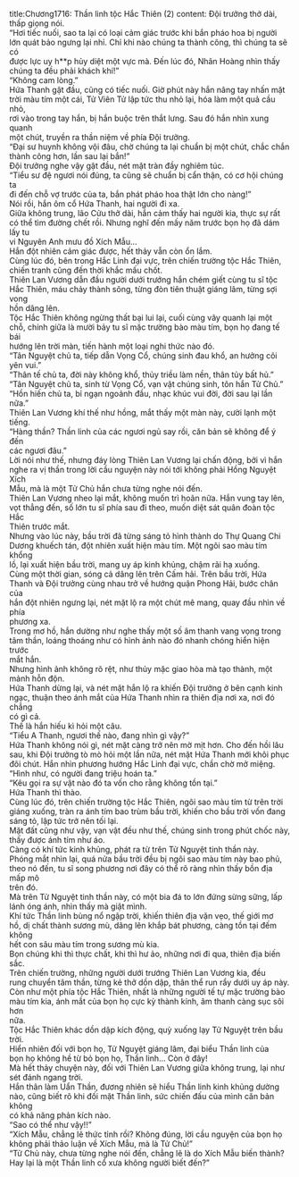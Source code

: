 title:Chương1716: Thần linh tộc Hắc Thiên (2)
content:
Đội trưởng thở dài, thấp giọng nói.<br>“Hơi tiếc nuối, sao ta lại có loại cảm giác trước khi bắn pháo hoa bị người<br>lớn quát bảo ngưng lại nhỉ. Chỉ khi nào chúng ta thành công, thì chúng ta sẽ có<br>được lực uy h**p hủy diệt một vực mà. Đến lúc đó, Nhân Hoàng nhìn thấy<br>chúng ta đều phải khách khí!”<br>“Không cam lòng.”<br>Hứa Thanh gật đầu, cũng có tiếc nuối. Giờ phút này hắn nâng tay nhấn mặt<br>trời màu tím một cái, Tử Viên Tử lập tức thu nhỏ lại, hóa làm một quả cầu nhỏ,<br>rơi vào trong tay hắn, bị hắn buộc trên thắt lưng. Sau đó hắn nhìn xung quanh<br>một chút, truyền ra thần niệm về phía Đội trưởng.<br>“Đại sư huynh không vội đâu, chờ chúng ta lại chuẩn bị một chút, chắc chắn<br>thành công hơn, lần sau lại bắn!”<br>Đội trưởng nghe vậy gật đầu, nét mặt tràn đầy nghiêm túc.<br>“Tiểu sư đệ ngươi nói đúng, ta cũng sẽ chuẩn bị cẩn thận, có cơ hội chúng ta<br>đi đến chỗ vợ trước của ta, bắn phát pháo hoa thật lớn cho nàng!”<br>Nói rồi, hắn ôm cổ Hứa Thanh, hai người đi xa.<br>Giữa không trung, lão Cửu thở dài, hắn cảm thấy hai người kia, thực sự rất<br>có thể tìm đường chết rồi. Nhưng nghĩ đến mấy năm trước bọn họ đã dám lấy tu<br>vi Nguyên Anh mưu đồ Xích Mẫu…<br>Hắn đột nhiên cảm giác được, hết thảy vẫn còn ổn lắm.<br>Cùng lúc đó, bên trong Hắc Linh đại vực, trên chiến trường tộc Hắc Thiên,<br>chiến tranh cũng đến thời khắc mấu chốt.<br>Thiên Lan Vương dẫn đầu người dưới trướng hắn chém giết cùng tu sĩ tộc<br>Hắc Thiên, máu chảy thành sông, từng đòn tiên thuật giáng lâm, từng sợi vong<br>hồn dâng lên.<br>Tộc Hắc Thiên không ngừng thất bại lui lại, cuối cùng vây quanh lại một<br>chỗ, chính giữa là mười bảy tu sĩ mặc trường bào màu tím, bọn họ đang tế bái<br>hướng lên trời màn, tiến hành một loại nghi thức nào đó.<br>“Tân Nguyệt chủ ta, tiếp dẫn Vọng Cổ, chúng sinh đau khổ, an hưởng cõi<br>yên vui.”<br>“Thân tế chủ ta, đời này không khổ, thủy triều làm nền, thân tủy bất hủ.”<br>“Tân Nguyệt chủ ta, sinh từ Vọng Cổ, vạn vật chúng sinh, tôn hắn Tử Chủ.”<br>“Hồn hiến chủ ta, bỉ ngạn ngoảnh đầu, nhạc khúc vui đời, đời sau lại lần<br>nữa.”<br>Thiên Lan Vương khí thế như hồng, mắt thấy một màn này, cười lạnh một<br>tiếng.<br>“Hàng thần? Thần linh của các ngươi ngủ say rồi, căn bản sẽ không để ý đến<br>các ngươi đâu.”<br>Lời nói như thế, nhưng đáy lòng Thiên Lan Vương lại chấn động, bởi vì hắn<br>nghe ra vị thần trong lời cầu nguyện này nói tới không phải Hồng Nguyệt Xích<br>Mẫu, mà là một Tử Chủ hắn chưa từng nghe nói đến.<br>Thiên Lan Vương nheo lại mắt, không muốn trì hoãn nữa. Hắn vung tay lên,<br>vọt thẳng đến, số lớn tu sĩ phía sau đi theo, muốn diệt sát quân đoàn tộc Hắc<br>Thiên trước mắt.<br>Nhưng vào lúc này, bầu trời đã từng sáng tỏ hình thành do Thự Quang Chi<br>Dương khuếch tán, đột nhiên xuất hiện màu tím. Một ngôi sao màu tím khổng<br>lồ, lại xuất hiện bầu trời, mang uy áp kinh khủng, chậm rãi hạ xuống.<br>Cùng một thời gian, sóng cả dâng lên trên Cấm hải. Trên bầu trời, Hứa<br>Thanh và Đội trưởng cùng nhau trở về hướng quận Phong Hải, bước chân của<br>hắn đột nhiên ngưng lại, nét mặt lộ ra một chút mê mang, quay đầu nhìn về phía<br>phương xa.<br>Trong mơ hồ, hắn dường như nghe thấy một số âm thanh vang vọng trong<br>tâm thần, loáng thoáng như có hình ảnh nào đó nhanh chóng hiển hiện trước<br>mắt hắn.<br>Nhưng hình ảnh không rõ rệt, như thủy mặc giao hòa mà tạo thành, một<br>mảnh hỗn độn.<br>Hứa Thanh dừng lại, và nét mặt hắn lộ ra khiến Đội trưởng ở bên cạnh kinh<br>ngạc, thuận theo ánh mắt của Hứa Thanh nhìn ra thiên địa nơi xa, nơi đó chẳng<br>có gì cả.<br>Thế là hắn hiếu kì hỏi một câu.<br>“Tiểu A Thanh, ngươi thế nào, đang nhìn gì vậy?”<br>Hứa Thanh không nói gì, nét mặt càng trở nên mờ mịt hơn. Cho đến hồi lâu<br>sau, khi Đội trưởng tò mò hỏi một lần nữa, nét mặt Hứa Thanh mới khôi phục<br>đôi chút. Hắn nhìn phương hướng Hắc Linh đại vực, chần chờ mở miệng.<br>“Hình như, có người đang triệu hoán ta.”<br>“Kêu gọi ra sự vật nào đó ta vốn cho rằng không tồn tại.”<br>Hứa Thanh thì thào.<br>Cùng lúc đó, trên chiến trường tộc Hắc Thiên, ngôi sao màu tím từ trên trời<br>giáng xuống, tràn ra ánh tím bao trùm bầu trời, khiến cho bầu trời vốn đang<br>sáng tỏ, lập tức trở nên tối lại.<br>Mặt đất cũng như vậy, vạn vật đều như thế, chúng sinh trong phút chốc này,<br>thấy được ánh tím như áo.<br>Càng có khí tức kinh khủng, phát ra từ trên Tử Nguyệt tinh thần này.<br>Phóng mắt nhìn lại, quá nửa bầu trời đều bị ngôi sao màu tím này bao phủ,<br>theo nó đến, tu sĩ song phương nơi đây có thể rõ ràng nhìn thấy bồn địa mấp mô<br>trên đó.<br>Mà trên Tử Nguyệt tinh thần này, có một bia đá to lớn đứng sừng sững, lấp<br>lánh óng ánh, nhìn thấy mà giật mình.<br>Khí tức Thần linh bùng nổ ngập trời, khiến thiên địa vặn vẹo, thế giới mơ<br>hồ, dị chất thành sương mù, dâng lên khắp bát phương, càng tồn tại đếm không<br>hết con sâu màu tím trong sương mù kia.<br>Bọn chúng khi thì thực chất, khi thì hư ảo, những nơi đi qua, thiên địa biến<br>sắc.<br>Trên chiến trường, những người dưới trướng Thiên Lan Vương kia, đều<br>rung chuyển tâm thần, từng kẻ thở dồn dập, thân thể run rẩy dưới uy áp này.<br>Còn như một phía tộc Hắc Thiên, nhất là những người tế tự mặc trường bào<br>màu tím kia, ánh mắt của bọn họ cực kỳ thành kính, âm thanh càng sục sôi hơn<br>nữa.<br>Tộc Hắc Thiên khác dồn dập kích động, quỳ xuống lạy Tử Nguyệt trên bầu<br>trời.<br>Hiển nhiên đối với bọn họ, Tử Nguyệt giáng lâm, đại biểu Thần linh của<br>bọn họ không hề từ bỏ bọn họ, Thần linh… Còn ở đây!<br>Mà hết thảy chuyện này, đối với Thiên Lan Vương giữa không trung, lại như<br>sét đánh ngang trời.<br>Hắn thân làm Uẩn Thần, đương nhiên sẽ hiểu Thần linh kinh khủng dường<br>nào, cũng biết rõ khi đối mặt Thần linh, sức chiến đấu của mình căn bản không<br>có khả năng phản kích nào.<br>“Sao có thể như vậy!!”<br>“Xích Mẫu, chẳng lẽ thức tỉnh rồi? Không đúng, lời cầu nguyện của bọn họ<br>không phải thảo luận về Xích Mẫu, mà là Tử Chủ!”<br>“Tử Chủ này, chưa từng nghe nói đến, chẳng lẽ là do Xích Mẫu biến thành?<br>Hay lại là một Thần linh cổ xưa không người biết đến?”